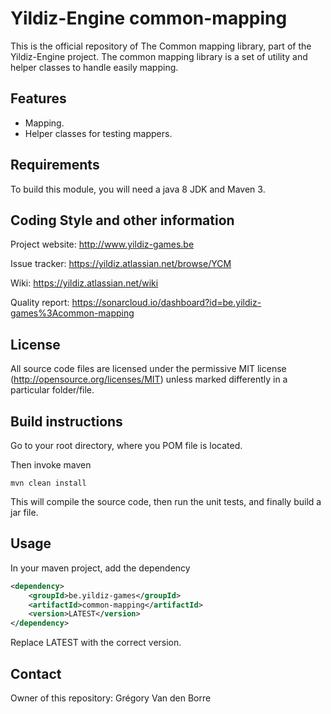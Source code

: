 # Yildiz-Engine common-mapping

This is the official repository of The Common mapping library, part of the Yildiz-Engine project.
The common mapping library is a set of utility and helper classes to handle easily mapping.

## Features

* Mapping.
* Helper classes for testing mappers.

## Requirements

To build this module, you will need a java 8 JDK and Maven 3.

## Coding Style and other information

Project website:
http://www.yildiz-games.be

Issue tracker:
https://yildiz.atlassian.net/browse/YCM

Wiki:
https://yildiz.atlassian.net/wiki

Quality report:
https://sonarcloud.io/dashboard?id=be.yildiz-games%3Acommon-mapping

## License

All source code files are licensed under the permissive MIT license
(http://opensource.org/licenses/MIT) unless marked differently in a particular folder/file.

## Build instructions

Go to your root directory, where you POM file is located.

Then invoke maven

	mvn clean install

This will compile the source code, then run the unit tests, and finally build a jar file.

## Usage

In your maven project, add the dependency

```xml
<dependency>
    <groupId>be.yildiz-games</groupId>
    <artifactId>common-mapping</artifactId>
    <version>LATEST</version>
</dependency>
```
Replace LATEST with the correct version.

## Contact
Owner of this repository: Grégory Van den Borre
